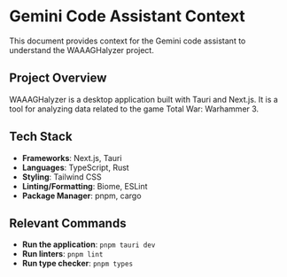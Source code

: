# Gemini Code Assistant Context

This document provides context for the Gemini code assistant to understand the WAAAGHalyzer project.

## Project Overview

WAAAGHalyzer is a desktop application built with Tauri and Next.js. It is a tool for analyzing data related to the game Total War: Warhammer 3.  

## Tech Stack

- **Frameworks**: Next.js, Tauri
- **Languages**: TypeScript, Rust
- **Styling**: Tailwind CSS
- **Linting/Formatting**: Biome, ESLint
- **Package Manager**: pnpm, cargo

## Relevant Commands

- **Run the application**: `pnpm tauri dev`
- **Run linters**: `pnpm lint`
- **Run type checker**: `pnpm types`
